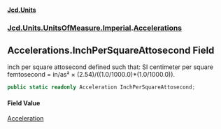 #### [Jcd.Units](index.md 'index')

### [Jcd.Units.UnitsOfMeasure.Imperial](Jcd.Units.UnitsOfMeasure.Imperial.md 'Jcd.Units.UnitsOfMeasure.Imperial').[Accelerations](Accelerations.md 'Jcd.Units.UnitsOfMeasure.Imperial.Accelerations')

## Accelerations.InchPerSquareAttosecond Field

inch per square attosecond defined such that: SI centimeter per square femtosecond = in/as² ×
(2.54)/((1.0/1000.0)*(1.0/1000.0)).

```csharp
public static readonly Acceleration InchPerSquareAttosecond;
```

#### Field Value

[Acceleration](Acceleration.md 'Jcd.Units.UnitTypes.Acceleration')